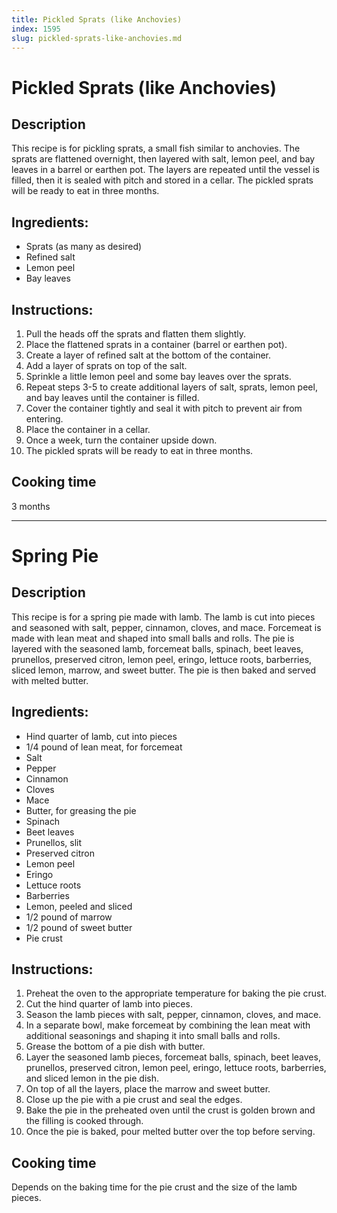```yaml
---
title: Pickled Sprats (like Anchovies)
index: 1595
slug: pickled-sprats-like-anchovies.md
---
```


# Pickled Sprats (like Anchovies)

## Description
This recipe is for pickling sprats, a small fish similar to anchovies. The sprats are flattened overnight, then layered with salt, lemon peel, and bay leaves in a barrel or earthen pot. The layers are repeated until the vessel is filled, then it is sealed with pitch and stored in a cellar. The pickled sprats will be ready to eat in three months.

## Ingredients:
- Sprats (as many as desired)
- Refined salt
- Lemon peel
- Bay leaves

## Instructions:
1. Pull the heads off the sprats and flatten them slightly.
2. Place the flattened sprats in a container (barrel or earthen pot).
3. Create a layer of refined salt at the bottom of the container.
4. Add a layer of sprats on top of the salt.
5. Sprinkle a little lemon peel and some bay leaves over the sprats.
6. Repeat steps 3-5 to create additional layers of salt, sprats, lemon peel, and bay leaves until the container is filled.
7. Cover the container tightly and seal it with pitch to prevent air from entering.
8. Place the container in a cellar.
9. Once a week, turn the container upside down.
10. The pickled sprats will be ready to eat in three months.

## Cooking time
3 months

---

# Spring Pie

## Description
This recipe is for a spring pie made with lamb. The lamb is cut into pieces and seasoned with salt, pepper, cinnamon, cloves, and mace. Forcemeat is made with lean meat and shaped into small balls and rolls. The pie is layered with the seasoned lamb, forcemeat balls, spinach, beet leaves, prunellos, preserved citron, lemon peel, eringo, lettuce roots, barberries, sliced lemon, marrow, and sweet butter. The pie is then baked and served with melted butter.

## Ingredients:
- Hind quarter of lamb, cut into pieces
- 1/4 pound of lean meat, for forcemeat
- Salt
- Pepper
- Cinnamon
- Cloves
- Mace
- Butter, for greasing the pie
- Spinach
- Beet leaves
- Prunellos, slit
- Preserved citron
- Lemon peel
- Eringo
- Lettuce roots
- Barberries
- Lemon, peeled and sliced
- 1/2 pound of marrow
- 1/2 pound of sweet butter
- Pie crust

## Instructions:
1. Preheat the oven to the appropriate temperature for baking the pie crust.
2. Cut the hind quarter of lamb into pieces.
3. Season the lamb pieces with salt, pepper, cinnamon, cloves, and mace.
4. In a separate bowl, make forcemeat by combining the lean meat with additional seasonings and shaping it into small balls and rolls.
5. Grease the bottom of a pie dish with butter.
6. Layer the seasoned lamb pieces, forcemeat balls, spinach, beet leaves, prunellos, preserved citron, lemon peel, eringo, lettuce roots, barberries, and sliced lemon in the pie dish.
7. On top of all the layers, place the marrow and sweet butter.
8. Close up the pie with a pie crust and seal the edges.
9. Bake the pie in the preheated oven until the crust is golden brown and the filling is cooked through.
10. Once the pie is baked, pour melted butter over the top before serving.

## Cooking time
Depends on the baking time for the pie crust and the size of the lamb pieces.
